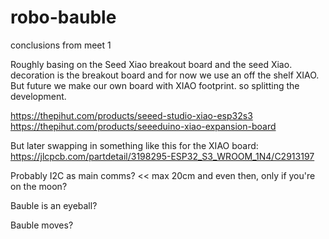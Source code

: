 # robo-bauble

conclusions from meet 1

Roughly basing on the Seed Xiao breakout board and the seed Xiao. decoration is the breakout board and for now we use an off the shelf XIAO. But future we make our own board with XIAO footprint. so splitting the development.

https://thepihut.com/products/seeed-studio-xiao-esp32s3
https://thepihut.com/products/seeeduino-xiao-expansion-board

But later swapping in something like this for the XIAO board: https://jlcpcb.com/partdetail/3198295-ESP32_S3_WROOM_1N4/C2913197

Probably I2C as main comms? << max 20cm and even then, only if you're on the moon?

Bauble is an eyeball?

Bauble moves?


